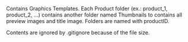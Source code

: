 Contains Graphics Templates. Each Product folder (ex.: product_1, product_2, ...) contains another folder named Thumbnails to contains all preview images and title image. Folders are named with productID.

Contents are ignored by .gitignore because of the file size.